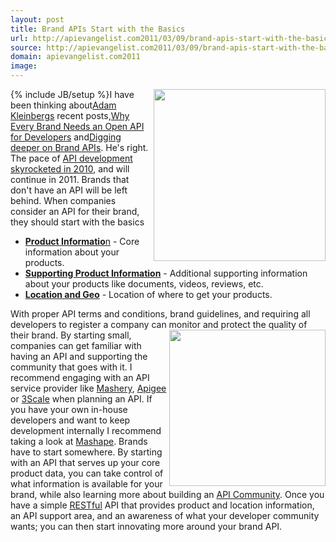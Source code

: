 ```yaml
---
layout: post
title: Brand APIs Start with the Basics
url: http://apievangelist.com2011/03/09/brand-apis-start-with-the-basics/
source: http://apievangelist.com2011/03/09/brand-apis-start-with-the-basics/
domain: apievangelist.com2011
image: 
---
```

{% include JB/setup %}<img src="http://kinlane-productions.s3.amazonaws.com/api-evangelist/brand-kitchen.jpg"  width="275" align="right" />I have been thinking about<a title="Adam Kleinberg" href="http://www.linkedin.com/in/adamkleinberg">Adam Kleinbergs</a> recent posts,<a title="Why Every Brand Needs an Open API for Developers" href="http://mashable.com/2011/01/04/brand-open-api-developers/">Why Every Brand Needs an Open API for Developers</a> and<a title="Digging Deeper on Brand APIs" href="http://www.tractionco.com/blog/63-digging-deeper-on-brand-apis">Digging deeper on Brand APIs</a>.
He's right. The pace of <a title="API Development Skyrocketed in 2010" href="http://blog.programmableweb.com/2011/03/08/3000-web-apis/">API development skyrocketed in 2010</a>, and will continue in 2011.
Brands that don't have an API will be left behind.
When companies consider an API for their brand, they should start with the basics
<ul>
     <li>
          <a title="Product Information" href="http://blog.apievangelist.com/2011/03/09/brand-apis-starter-product-data/"><strong>Product Informatio</strong>n</a> - Core information about your products.
     </li>
     <li>
          <strong><a title="Supporting Product Information" href="http://blog.apievangelist.com/2011/03/09/brand-api-starter-supporting-product-data/">Supporting Product Information</a></strong> - Additional supporting information about your products like documents, videos, reviews, etc.
     </li>
     <li>
          <strong><a title="Location and Geo" href="http://blog.apievangelist.com/2011/03/09/brand-apis-starter-location-geo/">Location and Geo</a></strong> - Location of where to get your products.
     </li>
</ul>With proper API terms and conditions, brand guidelines, and requiring all developers to register a company can monitor and protect the quality of their brand. <img src="http://kinlane-productions.s3.amazonaws.com/start.jpg"  width="250" align="right" /> By starting small, companies can get familiar with having an API and supporting the community that goes with it.
I recommend engaging with an API service provider like <a href="http://www.mashery.com/">Mashery</a>, <a href="http://apigee.com/">Apigee</a> or <a href="http://www.3scale.net/">3Scale</a> when planning an API.
If you have your own in-house developers and want to keep development internally I recommend taking a look at <a href="http://www.mashape.com/">Mashape</a>.
Brands have to start somewhere. By starting with an API that serves up your core product data, you can take control of what information is available for your brand, while also learning more about building an <a href="http://www.apievangelist.com/">API Community</a>.
Once you have a simple <a href="http://blog.apievangelist.com/2011/01/30/api-technology-rest/">RESTful</a> API that provides product and location information, an API support area, and an awareness of what your developer community wants; you can then start innovating more around your brand API.
